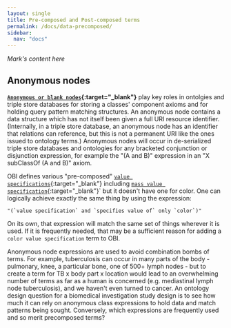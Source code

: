 ```yaml
---
layout: single
title: Pre-composed and Post-composed terms
permalink: /docs/data-precomposed/
sidebar:
  nav: "docs"
---
```


*Mark's content  here*

## Anonymous nodes

**[`Anonymous or blank nodes`](https://en.wikipedia.org/wiki/Blank_node){:target="_blank"}** play key roles in ontolgies and triple store databases for storing a classes' component axioms and for holding query pattern matching structures. An anonymous node contains a data structure which has not itself been given a full URI resource identifier. (Internally, in a triple store database, an anonymous node has an identifier that relations can reference, but this is not a permanent URI like the ones issued to ontology terms.) Anonymous nodes will occur in de-serialized triple store databases and ontologies for any bracketed conjunction or disjunction expression, for example the "(A and B)" expression in an "X subClassOf (A and B)" axiom. 

OBI defines various "pre-composed" [`value specifications`](http://purl.obolibrary.org/obo/OBI_0001933){:target="_blank"} including [`mass value specification`](http://purl.obolibrary.org/obo/OBI_0001929){:target="_blank"}` but it doesn't have one for color.  One can logically achieve exactly the same thing by using the expression:

    "(`value specification` and `specifies value of` only `color`)"

On its own, that expression will match the same set of things wherever it is used.  If it is frequently needed, that may be a sufficient reason for adding a `color value specification` term to OBI. 

Anonymous node expressions are used to avoid combination bombs of terms.  For example, tuberculosis can occur in many parts of the body - pulmonary, knee, a particular bone, one of 500+ lymph nodes - but to create a term for TB x body part x location would lead to an overwhelming number of terms as far as a human is concerned (e.g. mediastinal lymph node tuberculosis), and we haven't even turned to cancer.  An ontology design question for a biomedical investigation study design is to see how much it can rely on anonymous class expressions to hold data and match patterns being sought. Conversely, which expressions are frequently used and so merit precomposed terms?